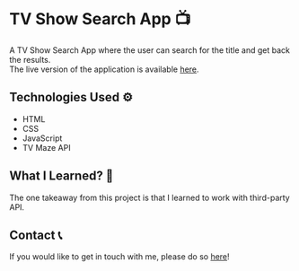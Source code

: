 # TV Show Search App 📺
A TV Show Search App where the user can search for the title and get back the results.\
The live version of the application is available [here](https://av2001.github.io/tv-show-search-app/).

## Technologies Used ⚙️
- HTML
- CSS
- JavaScript
- TV Maze API

## What I Learned? 🤔
The one takeaway from this project is that I learned to work with third-party API.

## Contact 📞
If you would like to get in touch with me, please do so [here](https://www.linkedin.com/in/anirudh-vadlamani/)!
